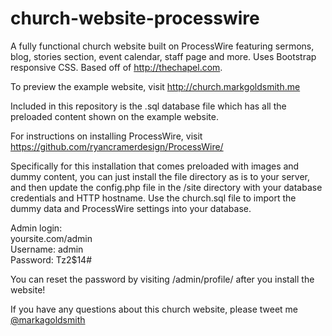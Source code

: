 # church-website-processwire
A fully functional church website built on ProcessWire featuring sermons, blog, stories section, event calendar, staff page and more. Uses Bootstrap responsive CSS. Based off of http://thechapel.com.

To preview the example website, visit http://church.markgoldsmith.me

Included in this repository is the .sql database file which has all the preloaded content shown on the example website.

For instructions on installing ProcessWire, visit https://github.com/ryancramerdesign/ProcessWire/

Specifically for this installation that comes preloaded with images and dummy content, you can just install the file directory as is to your server, and then update the config.php file in the /site directory with your database credentials and HTTP hostname. Use the church.sql file to import the dummy data and ProcessWire settings into your database.

Admin login:<br/>
yoursite.com/admin<br/>
Username: admin<br/>
Password: Tz2$14#

You can reset the password by visiting /admin/profile/ after you install the website!

If you have any questions about this church website, please tweet me [@markagoldsmith](https://twitter.com/markagoldsmith)